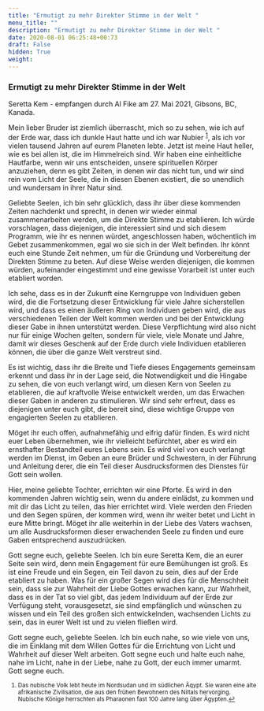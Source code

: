 ```yaml
---
title: "Ermutigt zu mehr Direkter Stimme in der Welt "
menu_title: ""
description: "Ermutigt zu mehr Direkter Stimme in der Welt "
date: 2020-08-01 06:25:48+00:73
draft: False
hidden: True
weight:
---
```

### Ermutigt zu mehr Direkter Stimme in der Welt

Seretta Kem - empfangen durch Al Fike am 27. Mai 2021, Gibsons, BC, Kanada.

Mein lieber Bruder ist ziemlich überrascht, mich so zu sehen, wie ich auf der Erde war, dass ich dunkle Haut hatte und ich war Nubier <sup id="a1">[1](#f1)</sup>, als ich vor vielen tausend Jahren auf eurem Planeten lebte. Jetzt ist meine Haut heller, wie es bei allen ist, die im Himmelreich sind. Wir haben eine einheitliche Hautfarbe, wenn wir uns entscheiden, unsere spirituellen Körper anzuziehen, denn es gibt Zeiten, in denen wir das nicht tun, und wir sind rein vom Licht der Seele, die in diesen Ebenen existiert, die so unendlich und wundersam in ihrer Natur sind.

Geliebte Seelen, ich bin sehr glücklich, dass ihr über diese kommenden Zeiten nachdenkt und sprecht, in denen wir wieder einmal zusammenarbeiten werden, um die Direkte Stimme zu etablieren. Ich würde vorschlagen, dass diejenigen, die interessiert sind und sich diesem Programm, wie ihr es nennen würdet, angeschlossen haben, wöchentlich im Gebet zusammenkommen, egal wo sie sich in der Welt befinden. Ihr könnt euch eine Stunde Zeit nehmen, um für die Gründung und Vorbereitung der Direkten Stimme zu beten. Auf diese Weise werden diejenigen, die kommen würden, aufeinander eingestimmt und eine gewisse Vorarbeit ist unter euch etabliert worden.

Ich sehe, dass es in der Zukunft eine Kerngruppe von Individuen geben wird, die die Fortsetzung dieser Entwicklung für viele Jahre sicherstellen wird, und dass es einen äußeren Ring von Individuen geben wird, die aus verschiedenen Teilen der Welt kommen werden und bei der Entwicklung dieser Gabe in ihnen unterstützt werden. Diese Verpflichtung wird also nicht nur für einige Wochen gelten, sondern für viele, viele Monate und Jahre, damit wir dieses Geschenk auf der Erde durch viele Individuen etablieren können, die über die ganze Welt verstreut sind.

Es ist wichtig, dass ihr die Breite und Tiefe dieses Engagements gemeinsam erkennt und dass ihr in der Lage seid, die Notwendigkeit und die Hingabe zu sehen, die von euch verlangt wird, um diesen Kern von Seelen zu etablieren, die auf kraftvolle Weise entwickelt werden, um das Erwachen dieser Gaben in anderen zu stimulieren. Wir sind sehr erfreut, dass es diejenigen unter euch gibt, die bereit sind, diese wichtige Gruppe von engagierten Seelen zu etablieren.

Möget ihr euch offen, aufnahmefähig und eifrig dafür finden. Es wird nicht euer Leben übernehmen, wie ihr vielleicht befürchtet, aber es wird ein ernsthafter Bestandteil eures Lebens sein. Es wird viel von euch verlangt werden im Dienst, im Geben an eure Brüder und Schwestern, in der Führung und Anleitung derer, die ein Teil dieser Ausdrucksformen des Dienstes für Gott sein wollen.

Hier, meine geliebte Tochter, errichten wir eine Pforte. Es wird in den kommenden Jahren wichtig sein, wenn du andere einlädst, zu kommen und mit dir das Licht zu teilen, das hier errichtet wird. Viele werden den Frieden und den Segen spüren, der kommen wird, wenn ihr weiter betet und Licht in eure Mitte bringt. Möget ihr alle weiterhin in der Liebe des Vaters wachsen, um alle Ausdrucksformen dieser erwachenden Seele zu finden und eure Gaben entsprechend auszudrücken.

Gott segne euch, geliebte Seelen. Ich bin eure Seretta Kem, die an eurer Seite sein wird, denn mein Engagement für eure Bemühungen ist groß. Es ist eine Freude und ein Segen, ein Teil davon zu sein, dies auf der Erde etabliert zu haben. Was für ein großer Segen wird dies für die Menschheit sein, dass sie zur Wahrheit der Liebe Gottes erwachen kann, zur Wahrheit, dass es in der Tat so viel gibt, das jedem Individuum auf der Erde zur Verfügung steht, vorausgesetzt, sie sind empfänglich und wünschen zu wissen und ein Teil des großen sich entwickelnden, wachsenden Lichts zu sein, das in eurer Welt ist und zu vielen fließen wird.

Gott segne euch, geliebte Seelen. Ich bin euch nahe, so wie viele von uns, die im Einklang mit dem Willen Gottes für die Errichtung von Licht und Wahrheit auf dieser Welt arbeiten. Gott segne euch und halte euch nahe, nahe im Licht, nahe in der Liebe, nahe zu Gott, der euch immer umarmt. Gott segne euch.
<small>

1. <large id="f1"> Das nubische Volk lebt heute im Nordsudan und im südlichen Äqypt. Sie waren eine alte afrikanische Zivilisation, die aus den frühen Bewohnern des Niltals hervorging. Nubische Könige herrschten als Pharaonen fast 100 Jahre lang über Ägypten.[↩](#a1)

